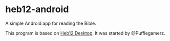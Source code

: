 # heb12-android
A simple Android app for reading the Bible. 

This program is based on [Heb12 Desktop](https://github.com/heb12/heb12). It was started by @Pufflegamerz. 
